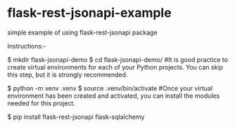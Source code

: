 # flask-rest-jsonapi-example
simple example of using flask-rest-jsonapi package

Instructions:-

$ mkdir flask-jsonapi-demo
$ cd flask-jsonapi-demo/
  #It is good practice to create virtual environments for each of your Python projects. You can skip this step, but it is strongly recommended.

$ python -m venv .venv
$ source .venv/bin/activate
 #Once your virtual environment has been created and activated, you can install the modules needed for this project.

$ pip install flask-rest-jsonapi flask-sqlalchemy
